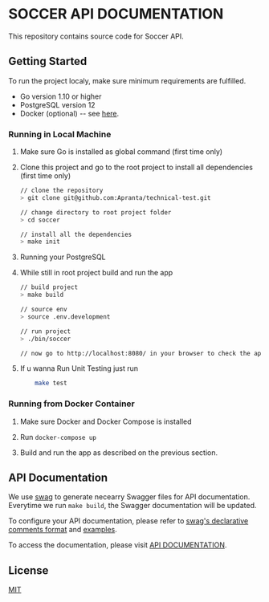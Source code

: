 # SOCCER API DOCUMENTATION 

This repository contains source code for Soccer API.

## Getting Started

To run the project localy, make sure minimum requirements are fulfilled.

- Go version 1.10 or higher
- PostgreSQL version 12
- Docker (optional) -- see [here](https://docs.docker.com/get-docker/).

### Running in Local Machine

1. Make sure Go is installed as global command (first time only)

2. Clone this project and go to the root project to install all dependencies (first time only)
    ```bash
    // clone the repository
    > git clone git@github.com:Apranta/technical-test.git

    // change directory to root project folder
    > cd soccer
    
    // install all the dependencies
    > make init   
    ```
3. Running your PostgreSQL
4. While still in root project build and run the app
    ```bash
    // build project
    > make build

    // source env
    > source .env.development
    
    // run project
    > ./bin/soccer

    // now go to http://localhost:8080/ in your browser to check the app.
    ```
5. If u wanna Run Unit Testing just run
    ```bash
        make test
    ```
### Running from Docker Container

1. Make sure Docker and Docker Compose is installed

2. Run `docker-compose up`

3. Build and run the app as described on the previous section.

## API Documentation

We use [swag](https://github.com/swaggo/swag) to generate necearry Swagger files for API documentation. Everytime we run `make build`, the Swagger documentation will be updated.

To configure your API documentation, please refer to [swag's declarative comments format](https://github.com/swaggo/swag#declarative-comments-format) and [examples](https://github.com/swaggo/swag#examples).

To access the documentation, please visit [API DOCUMENTATION](http://localhost:8080/docs/api/v1/index.html).


## License
[MIT](https://choosealicense.com/licenses/mit/)